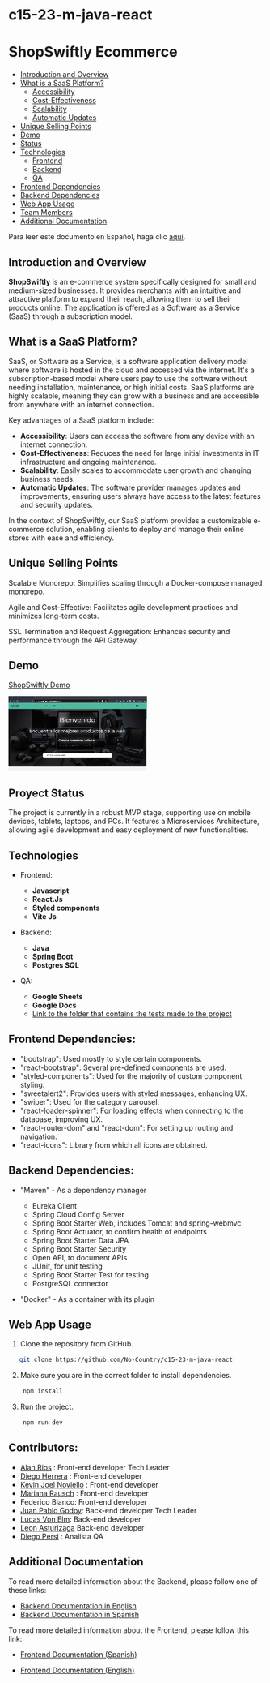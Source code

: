 # c15-23-m-java-react

# ShopSwiftly Ecommerce

- [Introduction and Overview](#introduction-and-overview)
- [What is a SaaS Platform?](#what-is-a-saas-platform)
  - [Accessibility](#accessibility)
  - [Cost-Effectiveness](#cost-effectiveness)
  - [Scalability](#scalability)
  - [Automatic Updates](#automatic-updates)
- [Unique Selling Points](#unique-selling-points)
- [Demo](#demo)
- [Status](#status)
- [Technologies](#technologies)
  - [Frontend](#frontend)
  - [Backend](#backend)
  - [QA](#qa)
- [Frontend Dependencies](#frontend-dependencies)
- [Backend Dependencies](#backend-dependencies)
- [Web App Usage](#web-app-usage)
- [Team Members](#team-members)
- [Additional Documentation](#additional-documentation)

Para leer este documento en Español, haga clic [aquí](README.md).

## Introduction and Overview

**ShopSwiftly** is an e-commerce system specifically designed for small and medium-sized businesses. It provides merchants with an intuitive and attractive platform to expand their reach, allowing them to sell their products online. The application is offered as a Software as a Service (SaaS) through a subscription model.

## What is a SaaS Platform?

SaaS, or Software as a Service, is a software application delivery model where software is hosted in the cloud and accessed via the internet. It's a subscription-based model where users pay to use the software without needing installation, maintenance, or high initial costs. SaaS platforms are highly scalable, meaning they can grow with a business and are accessible from anywhere with an internet connection.

Key advantages of a SaaS platform include:

- **Accessibility**: Users can access the software from any device with an internet connection.
- **Cost-Effectiveness**: Reduces the need for large initial investments in IT infrastructure and ongoing maintenance.
- **Scalability**: Easily scales to accommodate user growth and changing business needs.
- **Automatic Updates**: The software provider manages updates and improvements, ensuring users always have access to the latest features and security updates.

In the context of ShopSwiftly, our SaaS platform provides a customizable e-commerce solution, enabling clients to deploy and manage their online stores with ease and efficiency.

## Unique Selling Points

Scalable Monorepo: Simplifies scaling through a Docker-compose managed monorepo.

Agile and Cost-Effective: Facilitates agile development practices and minimizes long-term costs.

SSL Termination and Request Aggregation: Enhances security and performance through the API Gateway.

## Demo

[ShopSwiftly Demo](https://c15-23-m-java-react.vercel.app/home)

![App Screenshot](/shop-swiftly-demo.gif)

## Proyect Status

The project is currently in a robust MVP stage, supporting use on mobile devices, tablets, laptops, and PCs.
It features a Microservices Architecture, allowing agile development and easy deployment of new functionalities.

## Technologies

- Frontend:

  - **Javascript**
  - **React.Js**
  - **Styled components**
  - **Vite Js**

- Backend:

  - **Java**
  - **Spring Boot**
  - **Postgres SQL**

- QA:
  - **Google Sheets**
  - **Google Docs**
  - [Link to the folder that contains the tests made to the project](https://drive.google.com/drive/folders/1kILhvs33RAEJF1ffFSXsqXbweCiu95Ct?usp=drive_link)

## Frontend Dependencies:

- "bootstrap": Used mostly to style certain components.
- "react-bootstrap": Several pre-defined components are used.
- "styled-components": Used for the majority of custom component styling.
- "sweetalert2": Provides users with styled messages, enhancing UX.
- "swiper": Used for the category carousel.
- "react-loader-spinner": For loading effects when connecting to the database, improving UX.
- "react-router-dom" and "react-dom": For setting up routing and navigation.
- "react-icons": Library from which all icons are obtained.

## Backend Dependencies:

- "Maven" - As a dependency manager

  - Eureka Client
  - Spring Cloud Config Server
  - Spring Boot Starter Web, includes Tomcat and spring-webmvc
  - Spring Boot Actuator, to confirm health of endpoints
  - Spring Boot Starter Data JPA
  - Spring Boot Starter Security
  - Open API, to document APIs
  - JUnit, for unit testing
  - Spring Boot Starter Test for testing
  - PostgreSQL connector

- "Docker" - As a container with its plugin

## Web App Usage

1. Clone the repository from GitHub.

```bash
   git clone https://github.com/No-Country/c15-23-m-java-react
```

2. Make sure you are in the correct folder to install dependencies.

```bash
    npm install
```

3. Run the project.

```bash
    npm run dev
```

## Contributors:

- [Alan Rios](https://www.linkedin.com/in/alan-rios/) : Front-end developer Tech Leader
- [Diego Herrera](https://www.linkedin.com/in/diego-hp/) : Front-end developer
- [Kevin Joel Noviello](https://www.linkedin.com/in/kevinjoelnoviello/) : Front-end developer
- [Mariana Rausch](https://www.linkedin.com/in/marianarausch/) : Front-end developer
- Federico Blanco: Front-end developer
- [Juan Pablo Godoy](https://www.linkedin.com/in/godoypablojuan/): Back-end developer Tech Leader
- [Lucas Von Elm](https://www.linkedin.com/in/lucasvonelm/): Back-end developer
- [Leon Asturizaga](https://www.linkedin.com/in/leon-asturizaga-94a80377/) Back-end developer
- [Diego Persi](https://www.linkedin.com/in/diegonicolaspersi/) : Analista QA

## Additional Documentation

To read more detailed information about the Backend, please follow one of these links:

- [Backend Documentation in English](back/README.EN.BackEnd.md)
- [Backend Documentation in Spanish](back/README.ESP.BackEnd.md)

To read more detailed information about the Frontend, please follow this link:

- [Frontend Documentation (Spanish)](front/front-ecommerce/README.ESP.front.md)

- [Frontend Documentation (English)](front/front-ecommerce/README.EN.front.md)
